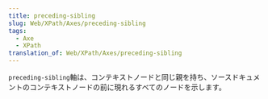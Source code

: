 ```yaml
---
title: preceding-sibling
slug: Web/XPath/Axes/preceding-sibling
tags:
  - Axe
  - XPath
translation_of: Web/XPath/Axes/preceding-sibling
---
```

`preceding-sibling`軸は、コンテキストノードと同じ親を持ち、ソースドキュメントのコンテキストノードの前に現れるすべてのノードを示します。
